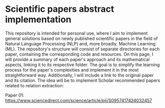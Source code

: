 # Scientific papers abstract implementation 
This repository is intended for personal use, where I aim to implement general solutions based on newly published scientific papers in the field of Natural Language Processing (NLP) and, more broadly, Machine Learning (ML).
The repository's structure will consist of separate directories for each paper, containing the corresponding code and resources. On this page, I will provide a summary of each paper's approach and its mathematical aspects, linking it to its respective folder. The goal is to simplify the learning process for the paper's complexities and implement it in the most straightforward way. Additionally, I will include a link to the original paper and its citation.
The idea will be to implement Scholar recommended papers related to relation extraction:

Paper 01: https://www.sciencedirect.com/science/article/pii/S0957417424032457
